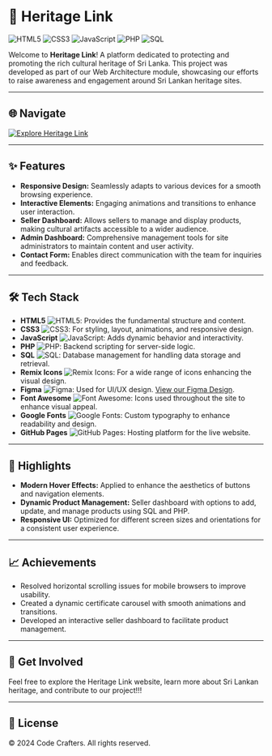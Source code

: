 # 🌿 Heritage Link
![HTML5](https://img.shields.io/badge/HTML5-E34F26?style=for-the-badge&logo=html5&logoColor=white)
![CSS3](https://img.shields.io/badge/CSS3-1572B6?style=for-the-badge&logo=css3&logoColor=white)
![JavaScript](https://img.shields.io/badge/JavaScript-F7DF1E?style=for-the-badge&logo=javascript&logoColor=black)
![PHP](https://img.shields.io/badge/PHP-777BB4?style=for-the-badge&logo=php&logoColor=white)
![SQL](https://img.shields.io/badge/SQL-4479A1?style=for-the-badge&logo=sqlite&logoColor=white)

Welcome to **Heritage Link**! A platform dedicated to protecting and promoting the rich cultural heritage of Sri Lanka. This project was developed as part of our Web Architecture module, showcasing our efforts to raise awareness and engagement around Sri Lankan heritage sites.

---

## 🌐 Navigate

[![Explore Heritage Link](https://img.shields.io/badge/View%20Website-05122A?style=for-the-badge&logo=github)](https://yourwebsite.com)

---

## ✨ Features

- **Responsive Design:** Seamlessly adapts to various devices for a smooth browsing experience.
- **Interactive Elements:** Engaging animations and transitions to enhance user interaction.
- **Seller Dashboard:** Allows sellers to manage and display products, making cultural artifacts accessible to a wider audience.
- **Admin Dashboard:** Comprehensive management tools for site administrators to maintain content and user activity.
- **Contact Form:** Enables direct communication with the team for inquiries and feedback.

---

## 🛠️ Tech Stack

- **HTML5** ![HTML5](https://img.shields.io/badge/HTML5-E34F26?style=for-the-badge&logo=html5&logoColor=white): Provides the fundamental structure and content.
- **CSS3** ![CSS3](https://img.shields.io/badge/CSS3-1572B6?style=for-the-badge&logo=css3&logoColor=white): For styling, layout, animations, and responsive design.
- **JavaScript** ![JavaScript](https://img.shields.io/badge/JavaScript-F7DF1E?style=for-the-badge&logo=javascript&logoColor=black): Adds dynamic behavior and interactivity.
- **PHP** ![PHP](https://img.shields.io/badge/PHP-777BB4?style=for-the-badge&logo=php&logoColor=white): Backend scripting for server-side logic.
- **SQL** ![SQL](https://img.shields.io/badge/SQL-4479A1?style=for-the-badge&logo=sqlite&logoColor=white): Database management for handling data storage and retrieval.
- **Remix Icons** ![Remix Icons](https://img.shields.io/badge/Remix%20Icons-2A2A2A?style=for-the-badge&logo=remixicon&logoColor=white): For a wide range of icons enhancing the visual design.
- **Figma** ![Figma](https://img.shields.io/badge/Figma-F24E1E?style=for-the-badge&logo=figma&logoColor=white): Used for UI/UX design. [View our Figma Design](https://www.figma.com/design/vZuJm07ln2Vb8DbHQ0LWWF/HeritageLink?node-id=0-1&t=Jr2kEGPyjRMZUa4B-0).
- **Font Awesome** ![Font Awesome](https://img.shields.io/badge/Font%20Awesome-339AF0?style=for-the-badge&logo=fontawesome&logoColor=white): Icons used throughout the site to enhance visual appeal.
- **Google Fonts** ![Google Fonts](https://img.shields.io/badge/Google%20Fonts-4285F4?style=for-the-badge&logo=google-fonts&logoColor=white): Custom typography to enhance readability and design.
- **GitHub Pages** ![GitHub Pages](https://img.shields.io/badge/GitHub%20Pages-100000?style=for-the-badge&logo=github&logoColor=white): Hosting platform for the live website.

---

## 📝 Highlights

- **Modern Hover Effects:** Applied to enhance the aesthetics of buttons and navigation elements.
- **Dynamic Product Management:** Seller dashboard with options to add, update, and manage products using SQL and PHP.
- **Responsive UI:** Optimized for different screen sizes and orientations for a consistent user experience.

---

## 📈 Achievements

- Resolved horizontal scrolling issues for mobile browsers to improve usability.
- Created a dynamic certificate carousel with smooth animations and transitions.
- Developed an interactive seller dashboard to facilitate product management.

---

## 🚀 Get Involved

Feel free to explore the Heritage Link website, learn more about Sri Lankan heritage, and contribute to our project!!!

---

## 📄 License

© 2024 Code Crafters. All rights reserved.
